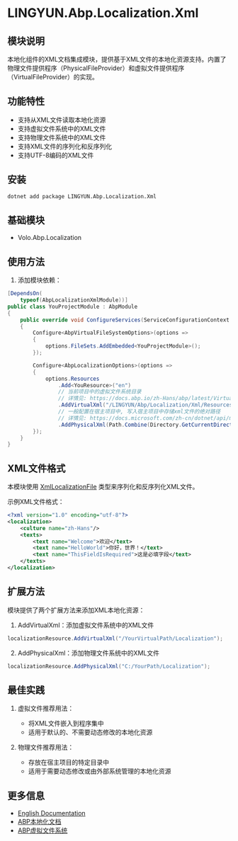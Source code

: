 # LINGYUN.Abp.Localization.Xml

## 模块说明

本地化组件的XML文档集成模块，提供基于XML文件的本地化资源支持。内置了物理文件提供程序（PhysicalFileProvider）和虚拟文件提供程序（VirtualFileProvider）的实现。

## 功能特性

* 支持从XML文件读取本地化资源
* 支持虚拟文件系统中的XML文件
* 支持物理文件系统中的XML文件
* 支持XML文件的序列化和反序列化
* 支持UTF-8编码的XML文件

## 安装

```bash
dotnet add package LINGYUN.Abp.Localization.Xml
```

## 基础模块

* Volo.Abp.Localization

## 使用方法

1. 添加模块依赖：

```csharp
[DependsOn(
    typeof(AbpLocalizationXmlModule))]
public class YouProjectModule : AbpModule
{
    public override void ConfigureServices(ServiceConfigurationContext context)
    {
        Configure<AbpVirtualFileSystemOptions>(options =>
        {
            options.FileSets.AddEmbedded<YouProjectModule>();
        });

        Configure<AbpLocalizationOptions>(options =>
        {
            options.Resources
                .Add<YouResource>("en")
                // 当前项目中的虚拟文件系统目录
                // 详情见: https://docs.abp.io/zh-Hans/abp/latest/Virtual-File-System
                .AddVirtualXml("/LINGYUN/Abp/Localization/Xml/Resources")
                // 一般配置在宿主项目中, 写入宿主项目中存储xml文件的绝对路径
                // 详情见: https://docs.microsoft.com/zh-cn/dotnet/api/microsoft.extensions.fileproviders.physicalfileprovider
                .AddPhysicalXml(Path.Combine(Directory.GetCurrentDirectory(), "Resources"));
        });
    }
}
```

## XML文件格式

本模块使用 [XmlLocalizationFile](./LINGYUN/Abp/Localization/Xml/XmlLocalizationFile.cs) 类型来序列化和反序列化XML文件。

示例XML文件格式：

```xml
<?xml version="1.0" encoding="utf-8"?>
<localization>
    <culture name="zh-Hans"/>
    <texts>
        <text name="Welcome">欢迎</text>
        <text name="HelloWorld">你好，世界！</text>
        <text name="ThisFieldIsRequired">这是必填字段</text>
    </texts>
</localization>
```

## 扩展方法

模块提供了两个扩展方法来添加XML本地化资源：

1. AddVirtualXml：添加虚拟文件系统中的XML文件
```csharp
localizationResource.AddVirtualXml("/YourVirtualPath/Localization");
```

2. AddPhysicalXml：添加物理文件系统中的XML文件
```csharp
localizationResource.AddPhysicalXml("C:/YourPath/Localization");
```

## 最佳实践

1. 虚拟文件推荐用法：
   * 将XML文件嵌入到程序集中
   * 适用于默认的、不需要动态修改的本地化资源

2. 物理文件推荐用法：
   * 存放在宿主项目的特定目录中
   * 适用于需要动态修改或由外部系统管理的本地化资源

## 更多信息

* [English Documentation](./README.EN.md)
* [ABP本地化文档](https://docs.abp.io/zh-Hans/abp/latest/Localization)
* [ABP虚拟文件系统](https://docs.abp.io/zh-Hans/abp/latest/Virtual-File-System)
